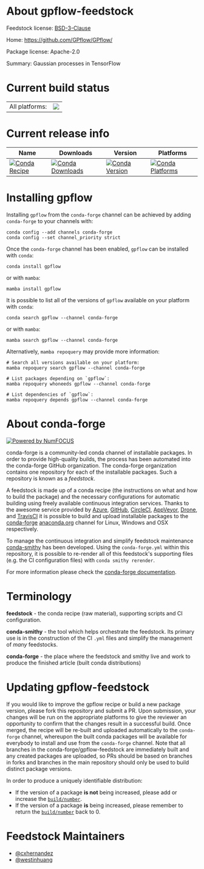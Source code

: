 About gpflow-feedstock
======================

Feedstock license: [BSD-3-Clause](https://github.com/conda-forge/gpflow-feedstock/blob/main/LICENSE.txt)

Home: https://github.com/GPflow/GPflow/

Package license: Apache-2.0

Summary: Gaussian processes in TensorFlow

Current build status
====================


<table><tr><td>All platforms:</td>
    <td>
      <a href="https://dev.azure.com/conda-forge/feedstock-builds/_build/latest?definitionId=5498&branchName=main">
        <img src="https://dev.azure.com/conda-forge/feedstock-builds/_apis/build/status/gpflow-feedstock?branchName=main">
      </a>
    </td>
  </tr>
</table>

Current release info
====================

| Name | Downloads | Version | Platforms |
| --- | --- | --- | --- |
| [![Conda Recipe](https://img.shields.io/badge/recipe-gpflow-green.svg)](https://anaconda.org/conda-forge/gpflow) | [![Conda Downloads](https://img.shields.io/conda/dn/conda-forge/gpflow.svg)](https://anaconda.org/conda-forge/gpflow) | [![Conda Version](https://img.shields.io/conda/vn/conda-forge/gpflow.svg)](https://anaconda.org/conda-forge/gpflow) | [![Conda Platforms](https://img.shields.io/conda/pn/conda-forge/gpflow.svg)](https://anaconda.org/conda-forge/gpflow) |

Installing gpflow
=================

Installing `gpflow` from the `conda-forge` channel can be achieved by adding `conda-forge` to your channels with:

```
conda config --add channels conda-forge
conda config --set channel_priority strict
```

Once the `conda-forge` channel has been enabled, `gpflow` can be installed with `conda`:

```
conda install gpflow
```

or with `mamba`:

```
mamba install gpflow
```

It is possible to list all of the versions of `gpflow` available on your platform with `conda`:

```
conda search gpflow --channel conda-forge
```

or with `mamba`:

```
mamba search gpflow --channel conda-forge
```

Alternatively, `mamba repoquery` may provide more information:

```
# Search all versions available on your platform:
mamba repoquery search gpflow --channel conda-forge

# List packages depending on `gpflow`:
mamba repoquery whoneeds gpflow --channel conda-forge

# List dependencies of `gpflow`:
mamba repoquery depends gpflow --channel conda-forge
```


About conda-forge
=================

[![Powered by
NumFOCUS](https://img.shields.io/badge/powered%20by-NumFOCUS-orange.svg?style=flat&colorA=E1523D&colorB=007D8A)](https://numfocus.org)

conda-forge is a community-led conda channel of installable packages.
In order to provide high-quality builds, the process has been automated into the
conda-forge GitHub organization. The conda-forge organization contains one repository
for each of the installable packages. Such a repository is known as a *feedstock*.

A feedstock is made up of a conda recipe (the instructions on what and how to build
the package) and the necessary configurations for automatic building using freely
available continuous integration services. Thanks to the awesome service provided by
[Azure](https://azure.microsoft.com/en-us/services/devops/), [GitHub](https://github.com/),
[CircleCI](https://circleci.com/), [AppVeyor](https://www.appveyor.com/),
[Drone](https://cloud.drone.io/welcome), and [TravisCI](https://travis-ci.com/)
it is possible to build and upload installable packages to the
[conda-forge](https://anaconda.org/conda-forge) [anaconda.org](https://anaconda.org/)
channel for Linux, Windows and OSX respectively.

To manage the continuous integration and simplify feedstock maintenance
[conda-smithy](https://github.com/conda-forge/conda-smithy) has been developed.
Using the ``conda-forge.yml`` within this repository, it is possible to re-render all of
this feedstock's supporting files (e.g. the CI configuration files) with ``conda smithy rerender``.

For more information please check the [conda-forge documentation](https://conda-forge.org/docs/).

Terminology
===========

**feedstock** - the conda recipe (raw material), supporting scripts and CI configuration.

**conda-smithy** - the tool which helps orchestrate the feedstock.
                   Its primary use is in the construction of the CI ``.yml`` files
                   and simplify the management of *many* feedstocks.

**conda-forge** - the place where the feedstock and smithy live and work to
                  produce the finished article (built conda distributions)


Updating gpflow-feedstock
=========================

If you would like to improve the gpflow recipe or build a new
package version, please fork this repository and submit a PR. Upon submission,
your changes will be run on the appropriate platforms to give the reviewer an
opportunity to confirm that the changes result in a successful build. Once
merged, the recipe will be re-built and uploaded automatically to the
`conda-forge` channel, whereupon the built conda packages will be available for
everybody to install and use from the `conda-forge` channel.
Note that all branches in the conda-forge/gpflow-feedstock are
immediately built and any created packages are uploaded, so PRs should be based
on branches in forks and branches in the main repository should only be used to
build distinct package versions.

In order to produce a uniquely identifiable distribution:
 * If the version of a package **is not** being increased, please add or increase
   the [``build/number``](https://docs.conda.io/projects/conda-build/en/latest/resources/define-metadata.html#build-number-and-string).
 * If the version of a package **is** being increased, please remember to return
   the [``build/number``](https://docs.conda.io/projects/conda-build/en/latest/resources/define-metadata.html#build-number-and-string)
   back to 0.

Feedstock Maintainers
=====================

* [@cxhernandez](https://github.com/cxhernandez/)
* [@westinhuang](https://github.com/westinhuang/)

